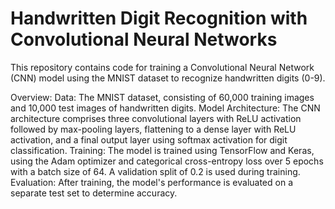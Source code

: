 # Handwritten Digit Recognition with Convolutional Neural Networks
This repository contains code for training a Convolutional Neural Network (CNN) model using the MNIST dataset to recognize handwritten digits (0-9).

Overview:
Data: The MNIST dataset, consisting of 60,000 training images and 10,000 test images of handwritten digits.
Model Architecture: The CNN architecture comprises three convolutional layers with ReLU activation followed by max-pooling layers, flattening to a dense layer with ReLU activation, and a final output layer using softmax activation for digit classification.
Training: The model is trained using TensorFlow and Keras, using the Adam optimizer and categorical cross-entropy loss over 5 epochs with a batch size of 64. A validation split of 0.2 is used during training.
Evaluation: After training, the model's performance is evaluated on a separate test set to determine accuracy.
